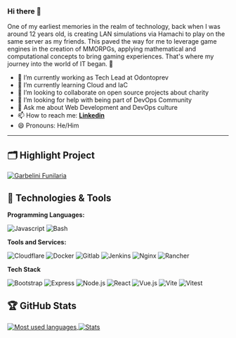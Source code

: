 ### Hi there 👋

One of my earliest memories in the realm of technology, back when I was around 12 years old, is creating LAN simulations via Hamachi to play on the same server as my friends. This paved the way for me to leverage game engines in the creation of MMORPGs, applying mathematical and computational concepts to bring gaming experiences. That's where my journey into the world of IT began. 🚀

- 🔭 I’m currently working as Tech Lead at Odontoprev
- 🌱 I’m currently learning Cloud and IaC
- 👯 I’m looking to collaborate on open source projects about charity
- 🤔 I’m looking for help with being part of DevOps Community
- 💬 Ask me about Web Development and DevOps culture
- 📫 How to reach me:
  **[Linkedin]([https://instagram.com/codewithghazi](https://www.linkedin.com/in/gabriel-nigro-garbelini/))**
- 😄 Pronouns:
  He/Him
  
---

## 🗂️ Highlight Project

<a href="https://github.com/gabriel-nigro/garbelinifunilaria">
  <img align="center" src="https://github-readme-stats.vercel.app/api/pin/?username=gabriel-nigro&repo=garbelinifunilaria&show_icons=true&line_height=27&title_color=6aa6f8&text_color=8a919a&icon_color=6aa6f8&bg_color=22272e" alt="Garbelini Funilaria" />
</a>


## 🔧 Technologies & Tools

**Programming Languages:**

![Javascript](https://img.shields.io/badge/JavaScript-F7DF1E.svg?style=for-the-badge&logo=JavaScript&logoColor=black)
![Bash](https://img.shields.io/badge/GNU%20Bash-4EAA25.svg?style=for-the-badge&logo=GNU-Bash&logoColor=white)

**Tools and Services:**

![Cloudflare](https://img.shields.io/badge/Cloudflare-F38020.svg?style=for-the-badge&logo=Cloudflare&logoColor=white)
![Docker](https://img.shields.io/badge/Docker-2496ED.svg?style=for-the-badge&logo=Docker&logoColor=white)
![Gitlab](https://img.shields.io/badge/GitLab-FC6D26.svg?style=for-the-badge&logo=GitLab&logoColor=white)
![Jenkins](https://img.shields.io/badge/Jenkins-D24939.svg?style=for-the-badge&logo=Jenkins&logoColor=white)
![Nginx](https://img.shields.io/badge/NGINX-009639.svg?style=for-the-badge&logo=NGINX&logoColor=white)
![Rancher](https://img.shields.io/badge/Rancher-0075A8.svg?style=for-the-badge&logo=Rancher&logoColor=white)

**Tech Stack**

![Bootstrap](https://img.shields.io/badge/Bootstrap-7952B3.svg?style=for-the-badge&logo=Bootstrap&logoColor=white)
![Express](https://img.shields.io/badge/Express-000000.svg?style=for-the-badge&logo=Express&logoColor=white)
![Node.js](https://img.shields.io/badge/Node.js-339933.svg?style=for-the-badge&logo=nodedotjs&logoColor=white)
![React](https://img.shields.io/badge/React-61DAFB.svg?style=for-the-badge&logo=React&logoColor=black)
![Vue.js](https://img.shields.io/badge/Vue.js-4FC08D.svg?style=for-the-badge&logo=vuedotjs&logoColor=white)
![Vite](https://img.shields.io/badge/Vite-646CFF.svg?style=for-the-badge&logo=Vite&logoColor=white)
![Vitest](https://img.shields.io/badge/Vitest-6E9F18.svg?style=for-the-badge&logo=Vitest&logoColor=white)

## 🏆 GitHub Stats

<a href="https://github.com/gabriel-nigro">
  <img align="center" src="https://github-readme-stats.vercel.app/api/top-langs/?username=gabriel-nigro&hide=c%2B%2B,c,matlab,assembly&title_color=6aa6f8&text_color=8a919a&icon_color=6aa6f8&bg_color=22272e" alt="Most used languages" />
</a>

<a href="https://github.com/gabriel-nigro">
  <img align="center" src="https://github-readme-stats.vercel.app/api?username=gabriel-nigro&show_icons=true&line_height=27&count_private=true&title_color=6aa6f8&text_color=8a919a&icon_color=6aa6f8&bg_color=22272e" alt="Stats" />
</a>
